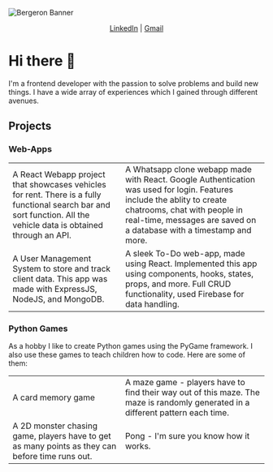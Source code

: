 
![Bergeron Banner](https://user-images.githubusercontent.com/65151273/212417812-a988665d-ab37-46a3-bfef-85eb7ea379ab.jpg)

<p align="center">
  <a href="https://www.linkedin.com/in/owaisughratdar">LinkedIn</a> |
  <a href="mailto:owais.ughratdar@gmail.com">Gmail</a>
</p>

# Hi there 👋

I'm a frontend developer with the passion to solve problems and build new things. I have a wide array of experiences which I gained through different avenues.


## Projects

### Web-Apps


<table>
  
  <tr>
    <td>A React Webapp project that showcases vehicles for rent. There is a fully functional search bar and sort function. All the vehicle data is obtained through an API.</td>
    <td>A Whatsapp clone webapp made with React. Google Authentication was used for login. Features include the ablity to create chatrooms, chat with people in real-time, messages are saved on a database with a timestamp and more.</td>
  </tr>
  <tr>
    <td>A User Management System to store and track client data. This app was made with ExpressJS, NodeJS, and MongoDB.</td>
    <td>A sleek To-Do web-app, made using React. Implemented this app using components, hooks, states, props, and more. Full CRUD functionality, used
        Firebase for data handling.</td>
  </tr>
</table>


### Python Games
<p>As a hobby I like to create Python games using the PyGame framework. I also use these games to teach children how to code. Here are some of them:</p>

<table>
  <tr>
    <td>A card memory game</td>
    <td>A maze game - players have to find their way out of this maze. The maze is randomly generated in a different pattern each time.</td>
  </tr>

  <tr>
    <td>A 2D monster chasing game, players have to get as many points as they can before time runs out.</td>
    <td>Pong - I'm sure you know how it works.</td>
  </tr>
</table>


<!--
**OwaisUghratdar/OwaisUghratdar** is a ✨ _special_ ✨ repository because its `README.md` (this file) appears on your GitHub profile.

Here are some ideas to get you started:

- 🔭 I’m currently working on ...
- 🌱 I’m currently learning ...
- 👯 I’m looking to collaborate on ...
- 🤔 I’m looking for help with ...
- 💬 Ask me about ...
- 📫 How to reach me: ...
- 😄 Pronouns: ...
- ⚡ Fun fact: ...
-->
